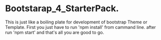 # Bootstarap_4_StarterPack. 
This is just like a boiling plate for development of bootstrap Theme or Template. First you just have to run 'npm install' from cammand line.
after run 'npm start' and that's all you are good to go.
